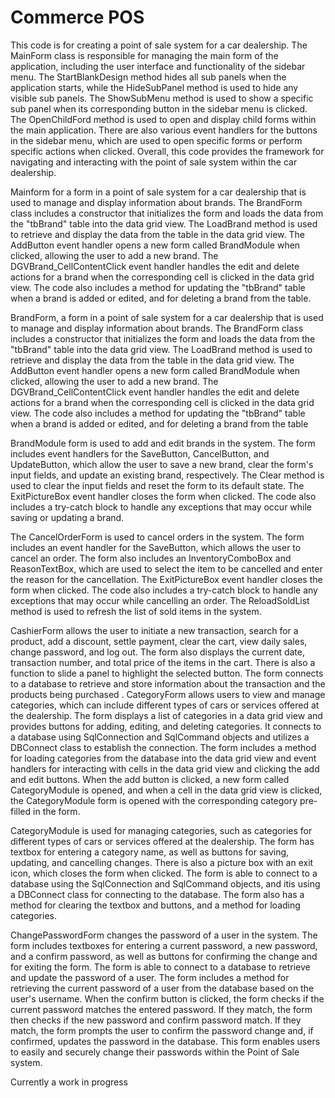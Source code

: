 #  Commerce POS
This code is for creating a point of sale system for a car dealership. The MainForm class is responsible for managing the main form of the application, including the user interface and functionality of the sidebar menu. The StartBlankDesign method hides all sub panels when the application starts, while the HideSubPanel method is used to hide any visible sub panels. The ShowSubMenu method is used to show a specific sub panel when its corresponding button in the sidebar menu is clicked. The OpenChildFord method is used to open and display child forms within the main application. There are also various event handlers for the buttons in the sidebar menu, which are used to open specific forms or perform specific actions when clicked. Overall, this code provides the framework for navigating and interacting with the point of sale system within the car dealership.

Mainform for a form in a point of sale system for a car dealership that is used to manage and display information about brands. The BrandForm class includes a constructor that initializes the form and loads the data from the "tbBrand" table into the data grid view. The LoadBrand method is used to retrieve and display the data from the table in the data grid view. The AddButton event handler opens a new form called BrandModule when clicked, allowing the user to add a new brand. The DGVBrand_CellContentClick event handler handles the edit and delete actions for a brand when the corresponding cell is clicked in the data grid view. The code also includes a method for updating the "tbBrand" table when a brand is added or edited, and for deleting a brand from the table.

BrandForm, a form in a point of sale system for a car dealership that is used to manage and display information about brands. The BrandForm class includes a constructor that initializes the form and loads the data from the "tbBrand" table into the data grid view. The LoadBrand method is used to retrieve and display the data from the table in the data grid view. The AddButton event handler opens a new form called BrandModule when clicked, allowing the user to add a new brand. The DGVBrand_CellContentClick event handler handles the edit and delete actions for a brand when the corresponding cell is clicked in the data grid view. The code also includes a method for updating the "tbBrand" table when a brand is added or edited, and for deleting a brand from the table

BrandModule form is used to add and edit brands in the system. The form includes event handlers for the SaveButton, CancelButton, and UpdateButton, which allow the user to save a new brand, clear the form's input fields, and update an existing brand, respectively. The Clear method is used to clear the input fields and reset the form to its default state. The ExitPictureBox event handler closes the form when clicked. The code also includes a try-catch block to handle any exceptions that may occur while saving or updating a brand. 

The CancelOrderForm is used to cancel orders in the system. The form includes an event handler for the SaveButton, which allows the user to cancel an order. The form also includes an InventoryComboBox and ReasonTextBox, which are used to select the item to be cancelled and enter the reason for the cancellation. The ExitPictureBox event handler closes the form when clicked. The code also includes a try-catch block to handle any exceptions that may occur while cancelling an order. The ReloadSoldList method is used to refresh the list of sold items in the system.
 
CashierForm  allows the user to initiate a new transaction, search for a product, add a discount, settle payment, clear the cart, view daily sales, change password, and log out. The form also displays the current date, transaction number, and total price of the items in the cart. There is also a function to slide a panel to highlight the selected button. The form connects to a database to retrieve and store information about the transaction and the products being purchased
.
 CategoryForm allows users to view and manage categories, which can include different types of cars or services offered at the dealership. The form displays a list of categories in a data grid view and provides buttons for adding, editing, and deleting categories. It connects to a database using SqlConnection and SqlCommand objects and utilizes a DBConnect class to establish the connection. The form includes a method for loading categories from the database into the data grid view and event handlers for interacting with cells in the data grid view and clicking the add and edit buttons. When the add button is clicked, a new form called CategoryModule is opened, and when a cell in the data grid view is clicked, the CategoryModule form is opened with the corresponding category pre-filled in the form.

 CategoryModule is used for managing categories, such as categories for different types of cars or services offered at the dealership. The form has textbox for entering a category name, as well as buttons for saving, updating, and cancelling changes. There is also a picture box with an exit icon, which closes the form when clicked. The form is able to connect to a database using the SqlConnection and SqlCommand objects, and itis using a DBConnect class for connecting to the database. The form also has a method for clearing the textbox and buttons, and a method for loading categories.
 
ChangePasswordForm changes the password of a user in the system. The form includes textboxes for entering a current password, a new password, and a confirm password, as well as buttons for confirming the change and for exiting the form. The form is able to connect to a database to retrieve and update the password of a user. The form includes a method for retrieving the current password of a user from the database based on the user's username. When the confirm button is clicked, the form checks if the current password matches the entered password. If they match, the form then checks if the new password and confirm password match. If they match, the form prompts the user to confirm the password change and, if confirmed, updates the password in the database. This form enables users to easily and securely change their passwords within the Point of Sale system.

Currently a work in progress
